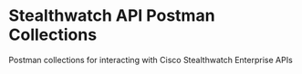 # Stealthwatch API Postman Collections
Postman collections for interacting with Cisco Stealthwatch Enterprise APIs
